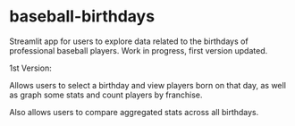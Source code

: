 # baseball-birthdays
Streamlit app for users to explore data related to the birthdays of professional baseball players. Work in progress, first version updated.

1st Version:

Allows users to select a birthday and view players born on that day, as well as graph some stats and count players by franchise.

Also allows users to compare aggregated stats across all birthdays.